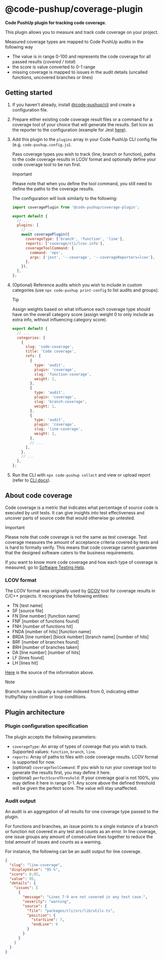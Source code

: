 # @code-pushup/coverage-plugin

**Code PushUp plugin for tracking code coverage.**

This plugin allows you to measure and track code coverage on your project.

Measured coverage types are mapped to Code PushUp audits in the following way

- The value is in range 0-100 and represents the code coverage for all passed results (_covered / total_)
- the score is value converted to 0-1 range
- missing coverage is mapped to issues in the audit details (uncalled functions, uncovered branches or lines)

## Getting started

1. If you haven't already, install [@code-pushup/cli](../cli/README.md) and create a configuration file.

2. Prepare either existing code coverage result files or a command for a coverage tool of your choice that will generate the results. Set lcov as the reporter to the configuration (example for Jest [here](https://jestjs.io/docs/configuration#coveragereporters-arraystring--string-options)).

3. Add this plugin to the `plugins` array in your Code PushUp CLI config file (e.g. `code-pushup.config.js`).

   Pass coverage types you wish to track (line, branch or function), paths to the code coverage results in LCOV format and optionally define your code coverage tool to be run first.

   > [!IMPORTANT]
   > Please note that when you define the tool command, you still need to define the paths to the coverage results.

   The configuration will look similarly to the following:

   ```js
   import coveragePlugin from '@code-pushup/coverage-plugin';

   export default {
     // ...
     plugins: [
       // ...
       await coveragePlugin({
         coverageType: ['branch', 'function', 'line'],
         reports: ['coverage/cli/lcov.info'],
         coverageToolCommand: {
           command: 'npx',
           args: ['jest', '--coverage', '--coverageReporters=lcov'],
         },
       }),
     ],
   };
   ```

4. (Optional) Reference audits which you wish to include in custom categories (use `npx code-pushup print-config` to list audits and groups).

   > [!TIP]
   > Assign weights based on what influence each coverage type should have on the overall category score (assign weight 0 to only include as extra info, without influencing category score).

   ```js
   export default {
     // ...
     categories: [
       {
         slug: 'code-coverage',
         title: 'Code coverage',
         refs: [
           {
             type: 'audit',
             plugin: 'coverage',
             slug: 'function-coverage',
             weight: 2,
           },
           {
             type: 'audit',
             plugin: 'coverage',
             slug: 'branch-coverage',
             weight: 1,
           },
           {
             type: 'audit',
             plugin: 'coverage',
             slug: 'line-coverage',
             weight: 1,
           },
           // ...
         ],
       },
       // ...
     ],
   };
   ```

5. Run the CLI with `npx code-pushup collect` and view or upload report (refer to [CLI docs](../cli/README.md)).

## About code coverage

Code coverage is a metric that indicates what percentage of source code is executed by unit tests. It can give insights into test effectiveness and uncover parts of source code that would otherwise go untested.

> [!IMPORTANT]
> Please note that code coverage is not the same as test coverage. Test coverage measures the amount of acceptance criteria covered by tests and is hard to formally verify. This means that code coverage cannot guarantee that the designed software caters to the business requirements.

If you want to know more code coverage and how each type of coverage is measured, go to [Software Testing Help](https://www.softwaretestinghelp.com/code-coverage-tutorial/).

### LCOV format

The LCOV format was originally used by [GCOV](https://gcc.gnu.org/onlinedocs/gcc/gcov/introduction-to-gcov.html) tool for coverage results in C/C++ projects.
It recognises the following entities:

- TN [test name]
- SF [source file]
- FN [line number] [function name]
- FNF [number of functions found]
- FNH [number of functions hit]
- FNDA [number of hits] [function name]
- BRDA [line number] [block number] [branch name] [number of hits]
- BRF [number of branches found]
- BRH [number of branches taken]
- DA [line number] [number of hits]
- LF [lines found]
- LH [lines hit]

[Here](https://github.com/linux-test-project/lcov/issues/113#issuecomment-762335134) is the source of the information above.

> [!NOTE]
> Branch name is usually a number indexed from 0, indicating either truthy/falsy condition or loop conditions.

## Plugin architecture

### Plugin configuration specification

The plugin accepts the following parameters:

- `coverageType`: An array of types of coverage that you wish to track. Supported values: `function`, `branch`, `line`.
- `reports`: Array of paths to files with code coverage results. LCOV format is supported for now.
- (optional) `coverageToolCommand`: If you wish to run your coverage tool to generate the results first, you may define it here.
- (optional) `perfectScoreThreshold`: If your coverage goal is not 100%, you may define it here in range 0-1. Any score above the defined threshold will be given the perfect score. The value will stay unaffected.

### Audit output

An audit is an aggregation of all results for one coverage type passed to the plugin.

For functions and branches, an issue points to a single instance of a branch or function not covered in any test and counts as an error. In line coverage, one issue groups any amount of consecutive lines together to reduce the total amount of issues and counts as a warning.

For instance, the following can be an audit output for line coverage.

```json
{
  "slug": "line-coverage",
  "displayValue": "95 %",
  "score": 0.95,
  "value": 95,
  "details": {
    "issues": [
      {
        "message": "Lines 7-9 are not covered in any test case.",
        "severity": "warning",
        "source": {
          "file": "packages/cli/src/lib/utils.ts",
          "position": {
            "startLine": 7,
            "endLine": 9
          }
        }
      }
    ]
  }
}
```
